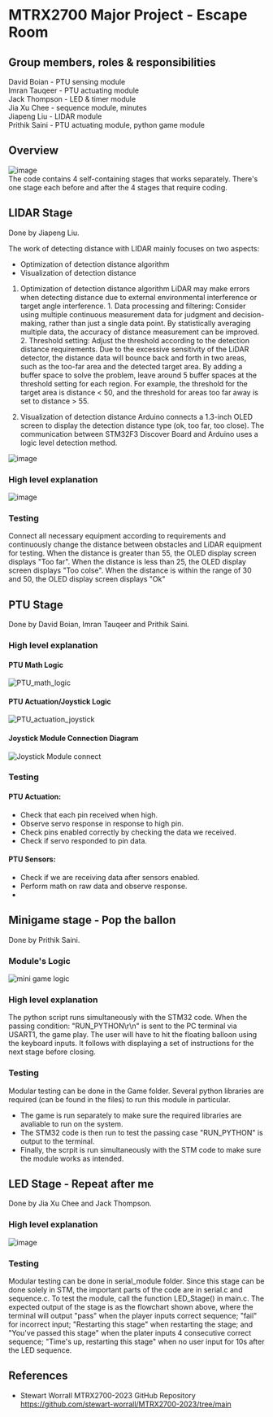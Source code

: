 # MTRX2700 Major Project - Escape Room
## Group members, roles & responsibilities
David Boian - PTU sensing module    
Imran Tauqeer - PTU actuating module    
Jack Thompson - LED & timer module      
Jia Xu Chee - sequence module, minutes     
Jiapeng Liu - LIDAR module    
Prithik Saini - PTU actuating module, python game module   

## Overview
![image](https://github.com/jtho4403/Escape-Room/blob/main/image/flowchart.drawio.png)   
The code contains 4 self-containing stages that works separately. There's one stage each before and after the 4 stages that require coding.

## LIDAR Stage
Done by Jiapeng Liu. 

The work of detecting distance with LIDAR mainly focuses on two aspects:
- Optimization of detection distance algorithm
- Visualization of detection distance

1. Optimization of detection distance algorithm
LiDAR may make errors when detecting distance due to external environmental interference or target angle interference. 1. Data processing and filtering: Consider using multiple continuous measurement data for judgment and decision-making, rather than just a single data point. By statistically averaging multiple data, the accuracy of distance measurement can be improved. 2. Threshold setting: Adjust the threshold according to the detection distance requirements. Due to the excessive sensitivity of the LiDAR detector, the distance data will bounce back and forth in two areas, such as the too-far area and the detected target area. By adding a buffer space to solve the problem, leave around 5 buffer spaces at the threshold setting for each region. For example, the threshold for the target area is distance < 50, and the threshold for areas too far away is set to distance > 55.

2. Visualization of detection distance
Arduino connects a 1.3-inch OLED screen to display the detection distance type (ok, too far, too close). The communication between STM32F3 Discover Board and Arduino uses a logic level detection method.

![image](https://github.com/jtho4403/Escape-Room/blob/main/image/LIDAR%20Circuit%20connection%20diagram.png) 
### High level explanation
![image](https://github.com/jtho4403/Escape-Room/blob/main/image/Logic%20diagram%20of%20laser%20detection%20LIDAR.png)  
### Testing
Connect all necessary equipment according to requirements and continuously change the distance between obstacles and LiDAR equipment for testing. When the distance is greater than 55, the OLED display screen displays "Too far". When the distance is less than 25, the OLED display screen displays "Too colse". When the distance is within the range of 30 and 50, the OLED display screen displays "Ok"

## PTU Stage
Done by David Boian, Imran Tauqeer and Prithik Saini.    
### High level explanation
#### PTU Math Logic
![PTU_math_logic](https://github.com/jtho4403/Escape-Room/assets/126032358/1ad7d6cf-a006-494d-bb6a-20d42d42f3c0)

#### PTU Actuation/Joystick Logic
![PTU_actuation_joystick](https://github.com/jtho4403/Escape-Room/assets/126032358/5d3aab53-091f-49cc-80fe-06a1df7ab796)

#### Joystick Module Connection Diagram
![Joystick Module connect](https://github.com/jtho4403/Escape-Room/assets/126032358/f8652ceb-3f1e-4cd9-b2de-90e83912b548)

### Testing
#### PTU Actuation:
-	Check that each pin received when high.
-	Observe servo response in response to high pin.
-	Check pins enabled correctly by checking the data we received. 
-	Check if servo responded to pin data.

#### PTU Sensors:
-	Check if we are receiving data after sensors enabled.
-	Perform math on raw data and observe response.
-	


## Minigame stage - Pop the ballon
Done by Prithik Saini. 

### Module's Logic
![mini game logic](https://github.com/jtho4403/Escape-Room/blob/main/image/mini_game_logic.jpg)

### High level explanation
The python script runs simultaneously with the STM32 code. When the passing condition: "RUN_PYTHON\r\n" is sent to the PC terminal via USART1, the game play. The user will have to hit the floating balloon using the keyboard inputs. It follows with displaying a set of instructions for the next stage before closing.

### Testing
Modular testing can be done in the Game folder. Several python libraries are required (can be found in the files) to run this module in particular. 
- The game is run separately to make sure the required libraries are avaliable to run on the system. 
- The STM32 code is then run to test the passing case "RUN_PYTHON" is output to the terminal. 
- Finally, the scrpit is run simultaneously with the STM code to make sure the module works as intended.

## LED Stage - Repeat after me
Done by Jia Xu Chee and Jack Thompson.    
### High level explanation
![image](https://github.com/jtho4403/Escape-Room/blob/main/image/Stage2.drawio.png)   
### Testing
Modular testing can be done in serial_module folder. Since this stage can be done solely in STM, the important parts of the code are in serial.c and sequence.c. To test the module, call the function LED_Stage() in main.c. The expected output of the stage is as the flowchart shown above, where the terminal will output "pass" when the player inputs correct sequence; "fail" for incorrect input; "Restarting this stage" when restarting the stage; and "You've passed this stage" when the plater inputs 4 consecutive correct sequence; "Time's up, restarting this stage" when no user input for 10s after the LED sequence.


## References
- Stewart Worrall MTRX2700-2023 GitHub Repository
  https://github.com/stewart-worrall/MTRX2700-2023/tree/main
